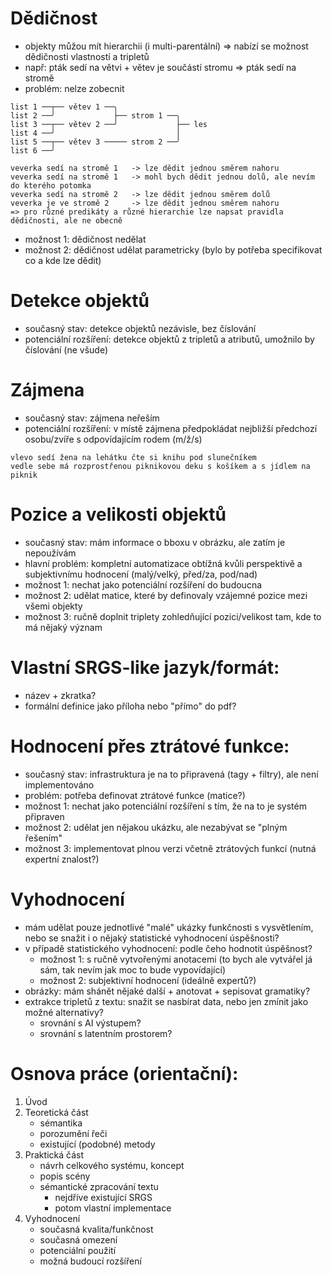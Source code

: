 # Dědičnost
 - objekty můžou mít hierarchii (i multi-parentální) => nabízí se možnost dědičnosti vlastností a tripletů
 - např: pták sedí na větvi + větev je součástí stromu => pták sedí na stromě
 - problém: nelze zobecnit
```
list 1 ──┬── větev 1 ──╮
list 2 ──╯             ├── strom 1 ──╮
list 3 ──┬── větev 2 ──╯             ├── les
list 4 ──╯                           │
list 5 ──┬── větev 3 ───── strom 2 ──╯
list 6 ──╯

veverka sedí na stromě 1   -> lze dědit jednou směrem nahoru
veverka sedí na stromě 1   -> mohl bych dědit jednou dolů, ale nevím do kterého potomka
veverka sedí na stromě 2   -> lze dědit jednou směrem dolů
veverka je ve stromě 2     -> lze dědit jednou směrem nahoru
=> pro různé predikáty a různé hierarchie lze napsat pravidla dědičnosti, ale ne obecně
```
 - možnost 1: dědičnost nedělat
 - možnost 2: dědičnost udělat parametricky (bylo by potřeba specifikovat co a kde lze dědit)

# Detekce objektů
- současný stav: detekce objektů nezávisle, bez číslování
- potenciální rozšíření: detekce objektů z tripletů a atributů, umožnilo by číslování (ne všude)

# Zájmena
- současný stav: zájmena neřeším
- potenciální rozšíření: v místě zájmena předpokládat nejbližší předchozí osobu/zvíře s odpovídajícím rodem (m/ž/s)
```
vlevo sedí žena na lehátku čte si knihu pod slunečníkem
vedle sebe má rozprostřenou piknikovou deku s košíkem a s jídlem na piknik
```

# Pozice a velikosti objektů
- současný stav: mám informace o bboxu v obrázku, ale zatím je nepoužívám
- hlavní problém: kompletní automatizace obtížná kvůli perspektivě a subjektivnímu hodnocení (malý/velký, před/za, pod/nad) 
- možnost 1: nechat jako potenciální rozšíření do budoucna
- možnost 2: udělat matice, které by definovaly vzájemné pozice mezi všemi objekty
- možnost 3: ručně doplnit triplety zohledňující pozici/velikost tam, kde to má nějaký význam

# Vlastní SRGS-like jazyk/formát:
- název + zkratka?
- formální definice jako příloha nebo "přímo" do pdf?

# Hodnocení přes ztrátové funkce:
- současný stav: infrastruktura je na to připravená (tagy + filtry), ale není implementováno
- problém: potřeba definovat ztrátové funkce (matice?)
- možnost 1: nechat jako potenciální rozšíření s tím, že na to je systém připraven
- možnost 2: udělat jen nějakou ukázku, ale nezabývat se "plným řešením"
- možnost 3: implementovat plnou verzi včetně ztrátových funkcí (nutná expertní znalost?)

# Vyhodnocení
- mám udělat pouze jednotlivé "malé" ukázky funkčnosti s vysvětlením, nebo se snažit i o nějaký statistické vyhodnocení úspěšnosti?
- v případě statistického vyhodnocení: podle čeho hodnotit úspěšnost?
    - možnost 1: s ručně vytvořenými anotacemi (to bych ale vytvářel já sám, tak nevím jak moc to bude vypovídající)
    - možnost 2: subjektivní hodnocení (ideálně expertů?)
- obrázky: mám shánět nějaké další + anotovat + sepisovat gramatiky?
- extrakce tripletů z textu: snažit se nasbírat data, nebo jen zmínit jako možné alternativy?
    - srovnání s AI výstupem?
    - srovnání s latentním prostorem?

# Osnova práce (orientační):
1. Úvod
2. Teoretická část
    - sémantika
    - porozumění řeči
    - existující (podobné) metody
3. Praktická část
    - návrh celkového systému, koncept
    - popis scény
    - sémantické zpracování textu
        - nejdříve existující SRGS
        - potom vlastní implementace
4. Vyhodnocení
    - současná kvalita/funkčnost
    - současná omezení
    - potenciální použití
    - možná budoucí rozšíření
